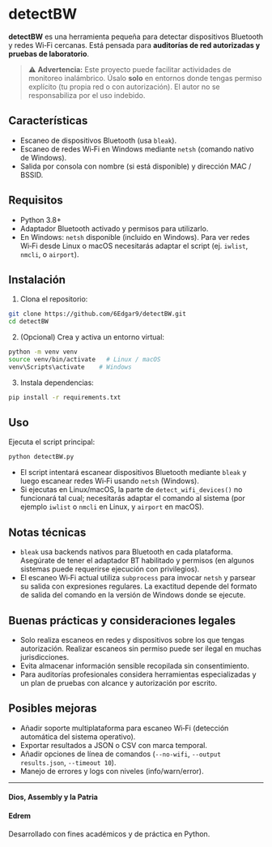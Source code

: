 # detectBW

**detectBW** es una herramienta pequeña para detectar dispositivos Bluetooth y redes Wi‑Fi cercanas. Está pensada para **auditorías de red autorizadas y pruebas de laboratorio**.

> ⚠️ **Advertencia:** Este proyecto puede facilitar actividades de monitoreo inalámbrico. Úsalo **solo** en entornos donde tengas permiso explícito (tu propia red o con autorización). El autor no se responsabiliza por el uso indebido.

## Características
- Escaneo de dispositivos Bluetooth (usa `bleak`).
- Escaneo de redes Wi‑Fi en Windows mediante `netsh` (comando nativo de Windows).
- Salida por consola con nombre (si está disponible) y dirección MAC / BSSID.

## Requisitos
- Python 3.8+
- Adaptador Bluetooth activado y permisos para utilizarlo.
- En Windows: `netsh` disponible (incluido en Windows). Para ver redes Wi‑Fi desde Linux o macOS necesitarás adaptar el script (ej. `iwlist`, `nmcli`, o `airport`).

## Instalación

1. Clona el repositorio:
```bash
git clone https://github.com/6Edgar9/detectBW.git
cd detectBW
```

2. (Opcional) Crea y activa un entorno virtual:
```bash
python -m venv venv
source venv/bin/activate   # Linux / macOS
venv\Scripts\activate    # Windows
```

3. Instala dependencias:
```bash
pip install -r requirements.txt
```

## Uso

Ejecuta el script principal:
```bash
python detectBW.py
```

- El script intentará escanear dispositivos Bluetooth mediante `bleak` y luego escanear redes Wi‑Fi usando `netsh` (Windows).
- Si ejecutas en Linux/macOS, la parte de `detect_wifi_devices()` no funcionará tal cual; necesitarás adaptar el comando al sistema (por ejemplo `iwlist` o `nmcli` en Linux, y `airport` en macOS).

## Notas técnicas

- `bleak` usa backends nativos para Bluetooth en cada plataforma. Asegúrate de tener el adaptador BT habilitado y permisos (en algunos sistemas puede requerirse ejecución con privilegios).
- El escaneo Wi‑Fi actual utiliza `subprocess` para invocar `netsh` y parsear su salida con expresiones regulares. La exactitud depende del formato de salida del comando en la versión de Windows donde se ejecute.

## Buenas prácticas y consideraciones legales

- Solo realiza escaneos en redes y dispositivos sobre los que tengas autorización. Realizar escaneos sin permiso puede ser ilegal en muchas jurisdicciones.
- Evita almacenar información sensible recopilada sin consentimiento.
- Para auditorías profesionales considera herramientas especializadas y un plan de pruebas con alcance y autorización por escrito.

## Posibles mejoras

- Añadir soporte multiplataforma para escaneo Wi‑Fi (detección automática del sistema operativo).
- Exportar resultados a JSON o CSV con marca temporal.
- Añadir opciones de línea de comandos (`--no-wifi`, `--output results.json`, `--timeout 10`).
- Manejo de errores y logs con niveles (info/warn/error).

---

#### Dios, Assembly y la Patria
#### Edrem

Desarrollado con fines académicos y de práctica en Python.

